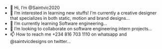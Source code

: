 - 👋 Hi, I’m @Saintvic2020
- 👀 I’m interested in learning new stuffs! I'm currently a creative designer that specializes in both static, motion and brand designs...
- 🌱 I’m currently learning Software engineering...
- 💞️ I’m looking to collaborate on software engineering intern projects...
- 📫 How to reach me +234 816 703 1110 on whatsapp and @saintvicdesigns on twitter...

<!---
Saintvic2020/Saintvic2020 is a ✨ special ✨ repository because its `README.md` (this file) appears on your GitHub profile.
You can click the Preview link to take a look at your changes.
--->
